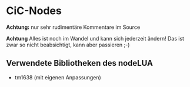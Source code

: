 # CiC-Nodes

**Achtung:**
nur sehr rudimentäre Kommentare im Source

**Achtung**
Alles ist noch im Wandel und kann sich jederzeit ändern! Das ist zwar so nicht beabsichtigt, kann aber passieren ;-)

## Verwendete Bibliotheken des nodeLUA
- tm1638 (mit eigenen Anpassungen)


 
